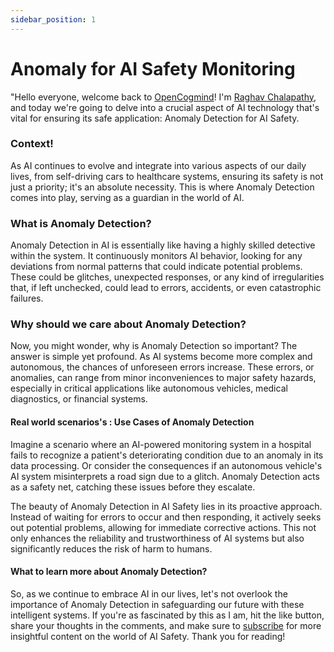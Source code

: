 ```yaml
---
sidebar_position: 1
---
```


# Anomaly for AI Safety Monitoring 
"Hello everyone, welcome back to [OpenCogmind](https://opencogmind.com/)! I'm [Raghav Chalapathy](https://www.linkedin.com/in/raghav-chalapathy-phd-80984117/), and today we're going to delve into a crucial aspect of AI technology that's vital for ensuring its safe application: Anomaly Detection for AI Safety.

### Context!
As AI continues to evolve and integrate into various aspects of our daily lives, from self-driving cars to healthcare systems, ensuring its safety is not just a priority; it's an absolute necessity. This is where Anomaly Detection comes into play, serving as a guardian in the world of AI.

### What is Anomaly Detection?

Anomaly Detection in AI is essentially like having a highly skilled detective within the system. It continuously monitors AI behavior, looking for any deviations from normal patterns that could indicate potential problems. These could be glitches, unexpected responses, or any kind of irregularities that, if left unchecked, could lead to errors, accidents, or even catastrophic failures.

### Why should we care about Anomaly Detection?
Now, you might wonder, why is Anomaly Detection so important? The answer is simple yet profound. As AI systems become more complex and autonomous, the chances of unforeseen errors increase. These errors, or anomalies, can range from minor inconveniences to major safety hazards, especially in critical applications like autonomous vehicles, medical diagnostics, or financial systems.

#### Real world scenarios's : Use Cases of Anomaly Detection
Imagine a scenario where an AI-powered monitoring system in a hospital fails to recognize a patient's deteriorating condition due to an anomaly in its data processing. Or consider the consequences if an autonomous vehicle's AI system misinterprets a road sign due to a glitch. Anomaly Detection acts as a safety net, catching these issues before they escalate.

The beauty of Anomaly Detection in AI Safety lies in its proactive approach. Instead of waiting for errors to occur and then responding, it actively seeks out potential problems, allowing for immediate corrective actions. This not only enhances the reliability and trustworthiness of AI systems but also significantly reduces the risk of harm to humans.

#### What to learn more about Anomaly Detection?
So, as we continue to embrace AI in our lives, let's not overlook the importance of Anomaly Detection in safeguarding our future with these intelligent systems. If you're as fascinated by this as I am, hit the like button, share your thoughts in the comments, and make sure to [subscribe](https://www.youtube.com/channel/UCk9_mH7ozrdHz2ve4_I-avg) for more insightful content on the world of AI Safety.  Thank you for reading!

